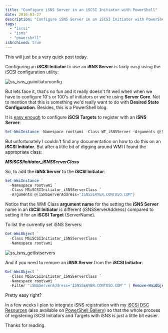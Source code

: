 ```yaml
---
title: "Configure iSNS Server in an iSCSI Initiator with PowerShell"
date: 2016-03-27
description: "Configure iSNS Server in an iSCSI Initiator with PowerShell"
tags:
  - "iscsi"
  - "isns"
  - "powershell"
isArchived: true
---
```


This will just be a very quick post today.

Configuring an **iSCSI Initiator** to use an **iSNS Server** is fairly easy using the iSCSI configuration utility:

![ss_isns_guiinitiatorconfig](/assets/images/screenshots/ss_isns_guiinitiatorconfig.png)

But lets face it, that's no fun and it really doesn't fit well when when we have to configure 10's or 100's of initiators or we're using **Server Core**. Not to mention that this is something we'd really want to do with **Desired State Configuration**. Besides, this is a PowerShell blog.

It is [easy enough](https://blogs.technet.microsoft.com/filecab/2012/06/08/iscsi-target-cmdlet-reference/) to configure **iSCSI Targets** to register with an **iSNS Server**:

```powershell
Set-WmiInstance -Namespace root\wmi -Class WT_iSNSServer –Arguments @{ServerName="ISNSSERVER.CONTOSO.COM"}
```

But unfortunately I couldn't find any documentation on how to do this on an **iSCSI Initiator**. But after a little bit of digging around WMI I found the appropriate class:

_**MSiSCSIInitiator\_iSNSServerClass**_

So, to add the **iSNS Server** to the **iSCSI Initiator**:

```powershell
Set-WmiInstance `
  -Namespace root\wmi `
  -Class MSiSCSIInitiator_iSNSServerClass `
  -Arguments @{iSNSServerAddress="ISNSSERVER.CONTOSO.COM"}
```

Notice that the WMI Class **argument** **name** for the setting the **iSNS Server** name in an **iSCSI Initiator** is different (iSNSServerAddress) compared to setting it for an **iSCSI Target** (ServerName).

To list the currently set iSNS Servers:

```powershell
Get-WmiObject `
  -Class MSiSCSIInitiator_iSNSServerClass `
  -Namespace root\wmi
```

![ss_isns_getlistservers](/assets/images/screenshots/ss_isns_getlistservers.png)

And if you need to remove an **iSNS Server** from the **iSCSI Initiator**:

```powershell
Get-WmiObject `
  -Class MSiSCSIInitiator_iSNSServerClass `
  -Namespace root\wmi `
  -Filter "iSNSServerAddress='ISNSSERVER.CONTOSO.COM'" | Remove-WmiObject -Verbose
```

Pretty easy right?

In a few weeks I plan to integrate iSNS registration with my [iSCSI DSC Resources](https://github.com/PlagueHO/ciSCSI) (also available on [PowerShell Gallery](https://www.powershellgallery.com/packages/ciSCSI/1.0.0.14)) so that the whole process of registering iSCSI Initiators and Targets with iSNS is just a little bit easier.

Thanks for reading.

